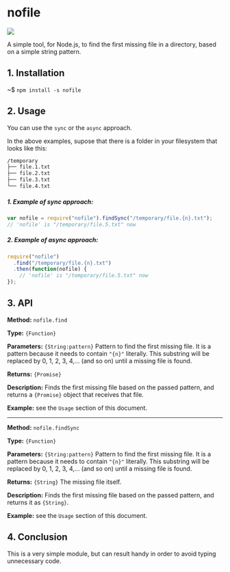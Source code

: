 # nofile

![](https://img.shields.io/badge/nofile-v1.0.0-green.svg)

A simple tool, for Node.js, to find the first missing file in a directory, based on a simple string pattern.


## 1. Installation

~$ `npm install -s nofile`

## 2. Usage

You can use the `sync` or the `async` approach.

In the above examples, supose that there is a folder in your filesystem that looks like this:

```bash
/temporary
├── file.1.txt
├── file.2.txt
├── file.3.txt
└── file.4.txt
```

##### 1. Example of sync approach:

```js
var nofile = require("nofile").findSync("/temporary/file.{n}.txt");
// 'nofile' is "/temporary/file.5.txt" now
```

##### 2. Example of async approach:

```js
require("nofile")
  .find("/temporary/file.{n}.txt")
  .then(function(nofile) {
    // 'nofile' is "/temporary/file.5.txt" now
});
```

## 3. API

**Method:** `nofile.find`

**Type:** `{Function}`

**Parameters:** `{String:pattern}` Pattern to find the first missing file. It is a pattern because it needs to contain `"{n}"` literally. This substring will be replaced by 0, 1, 2, 3, 4,... (and so on) until a missing file is found.

**Returns:** `{Promise}`

**Description:** Finds the first missing file based on the passed pattern, and returns a `{Promise}` object that receives that file.

**Example:** see the `Usage` section of this document.

----

**Method:** `nofile.findSync`

**Type:** `{Function}`

**Parameters:** `{String:pattern}` Pattern to find the first missing file. It is a pattern because it needs to contain `"{n}"` literally. This substring will be replaced by 0, 1, 2, 3, 4,... (and so on) until a missing file is found.

**Returns:** `{String}` The missing file itself.

**Description:** Finds the first missing file based on the passed pattern, and returns it as `{String}`.

**Example:** see the `Usage` section of this document.



## 4. Conclusion

This is a very simple module, but can result handy in order to avoid typing unnecessary code.

















